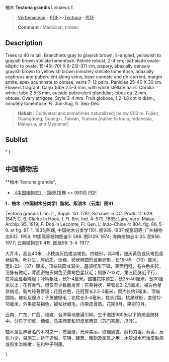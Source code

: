 柚木 **Tectona grandis** Linnaeus f.

> [Verbenaceae](http://www.iplant.cn/info/Verbenaceae?t=foc) - [PDF](http://www.iplant.cn/foc/pdf/Verbenaceae.pdf)>>[Tectona](http://www.iplant.cn/info/Tectona?t=foc) - [PDF](http://www.iplant.cn/foc/pdf/Tectona.pdf)


> **Comment** : 
> Medicinal, timber.

## Description

Trees  to 40 m tall.  Branchlets gray to grayish  brown, 4-angled, yellowish to grayish brown stellate tomentose. Petiole robust, 2-4 cm;  leaf  blade ovate-elliptic to ovate, 15-45(-70) X  8-23(-37) cm, papery, abaxially densely grayish brown to yellowish brown minutely stellate tomentose, adaxially scabrous and puberulent along veins, base cuneate and de-current, margin entire, apex acuminate to obtuse, veins 7-12 pairs. Panicles 25-40 X   30 cm. Flowers fragrant. Calyx tube 2.5-3 mm, with white stellate hairs. Corolla white; tube 2.5-3 mm, outside puberulent glandular; lobes ca. 2 mm, obtuse. Ovary strigose. Style 3-4 mm. Fruit globose, 1.2-1.8 cm in diam., minutely tomentose. Fl. Jun-Aug, fr. Sep-Dec.


> **Habait** : 
> Cultivated and sometimes naturalized; below 900 m. Fujian, Guangdong, Guangxi, Taiwan, Yunnan [native to India, Indonesia, Malaysia, and Myanmar]


## Sublist
"
}
## 中国植物志



**柚木 Tectona grandis",



* [《中国植物志》](http://www.iplant.cn/frps)- [第65(1)卷](http://www.iplant.cn/frps/vol/65(1)) >> 080页 [PDF](http://www.iplant.cn/frps/pdf/65(1)/080.pdf)


**1．柚木（中国树木分类学）脂树、紫油木（云南）图41**

Tectona grandis Linn. f. , Suppl. 151. 1781; Schauer in DC. Prodr. 11: 629. 1847; C. B. Clarke in Hook. f. Fl. Brit. Ind. 4: 570. 1885; Lam, Verb. Malay. Archip. 95. 1919; P. Dop in Lecomte, Fl. Gen. L' Indo-Chine 4: 804. fig. 86, 5-9. et fig. 87. 1. 1935;陈嵘, 中国树木分类学1101. 图989. 1937;侯宽昭等, 广州植物志632. 1956; 中国高等植物图鉴3: 588. 图5129. 1974; 海南植物志4: 25. 图956. 1977; 云南植物志1: 415. 图版99. 3-4. 1977.

大乔木，高达40米；小枝淡灰色或淡褐色，四棱形，具4槽，被灰黄色或灰褐色星状绒毛。叶对生，厚纸质，全缘，卵状椭圆形或倒卵形，长15-45-（70）厘米，宽8-23-（37）厘米，顶端钝圆或渐尖，基部楔形下延，表面粗糙，有白色突起，沿脉有微毛，背面密被灰褐色至黄褐色星状毛；侧脉7-12对，第三回脉近平行，在背面显著隆起；叶柄粗壮，长2-4厘米。圆锥花序顶生，长25-40厘米，宽30厘米以上；花有香气，但仅有少数能发育；花萼钟状，萼管长2-2.5毫米，被白色星状绒毛，裂片较萼管短；花冠白色，花冠管长2.5-3毫米，裂片长约2毫米，顶端圆钝，被毛及腺点；子房被糙毛；花柱长3-4毫米，柱头2裂。核果球形，直径12-18毫米，外果皮茶褐色，被毡状细毛，内果皮骨质。花期8月，果期10月。

云南、广东、广西、福建、台湾等地普遍引种。生于海拔900米以下的潮湿疏林中。分布于印度、缅甸、马来西亚和印度尼西亚（苏门答腊、爪哇）。

柚木是世界著名的木材之一，质坚硬，光泽美丽，纹理通直，耐朽力强，芳香，反张力少，易施工，适于造船、车辆、建筑、雕刻及家具之用；木屑浸水可治皮肤病或煎水治咳嗽；花和种子利尿。



}